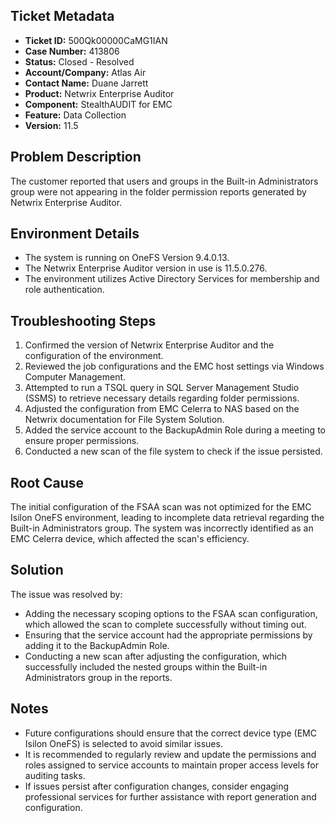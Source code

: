 ## Ticket Metadata
- **Ticket ID:** 500Qk00000CaMG1IAN
- **Case Number:** 413806
- **Status:** Closed - Resolved
- **Account/Company:** Atlas Air
- **Contact Name:** Duane Jarrett
- **Product:** Netwrix Enterprise Auditor
- **Component:** StealthAUDIT for EMC
- **Feature:** Data Collection
- **Version:** 11.5

## Problem Description
The customer reported that users and groups in the Built-in Administrators group were not appearing in the folder permission reports generated by Netwrix Enterprise Auditor.

## Environment Details
- The system is running on OneFS Version 9.4.0.13.
- The Netwrix Enterprise Auditor version in use is 11.5.0.276.
- The environment utilizes Active Directory Services for membership and role authentication.

## Troubleshooting Steps
1. Confirmed the version of Netwrix Enterprise Auditor and the configuration of the environment.
2. Reviewed the job configurations and the EMC host settings via Windows Computer Management.
3. Attempted to run a TSQL query in SQL Server Management Studio (SSMS) to retrieve necessary details regarding folder permissions.
4. Adjusted the configuration from EMC Celerra to NAS based on the Netwrix documentation for File System Solution.
5. Added the service account to the BackupAdmin Role during a meeting to ensure proper permissions.
6. Conducted a new scan of the file system to check if the issue persisted.

## Root Cause
The initial configuration of the FSAA scan was not optimized for the EMC Isilon OneFS environment, leading to incomplete data retrieval regarding the Built-in Administrators group. The system was incorrectly identified as an EMC Celerra device, which affected the scan's efficiency.

## Solution
The issue was resolved by:
- Adding the necessary scoping options to the FSAA scan configuration, which allowed the scan to complete successfully without timing out.
- Ensuring that the service account had the appropriate permissions by adding it to the BackupAdmin Role.
- Conducting a new scan after adjusting the configuration, which successfully included the nested groups within the Built-in Administrators group in the reports.

## Notes
- Future configurations should ensure that the correct device type (EMC Isilon OneFS) is selected to avoid similar issues.
- It is recommended to regularly review and update the permissions and roles assigned to service accounts to maintain proper access levels for auditing tasks.
- If issues persist after configuration changes, consider engaging professional services for further assistance with report generation and configuration.